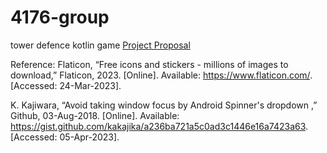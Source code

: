 # 4176-group
tower defence kotlin game
[Project Proposal](https://docs.google.com/document/d/1XWPQWC-abh86FrN552MO2idq37ma7OvvlWA92sPzZns/edit?usp=sharing)


Reference:
Flaticon, “Free icons and stickers - millions of images to download,” Flaticon, 2023. [Online]. Available: https://www.flaticon.com/. [Accessed: 24-Mar-2023].

K. Kajiwara, “Avoid taking window focus by Android Spinner's dropdown ,” Github, 03-Aug-2018. [Online]. Available: https://gist.github.com/kakajika/a236ba721a5c0ad3c1446e16a7423a63. [Accessed: 05-Apr-2023]. 
